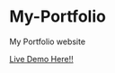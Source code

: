 # My-Portfolio
My Portfolio website
<html>
<a href="https://sailok.github.io/My-Portfolio/">Live Demo Here!!</a>
</html>
